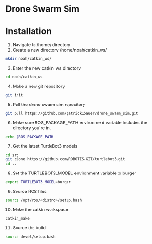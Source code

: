 # Drone Swarm Sim

# Installation

1. Navigate to /home/ directory
2. Create a new directory /home/noah/catkin_ws/
```bash
mkdir noah/catkin_ws/
```
3. Enter the new catkin_ws directory
```bash
cd noah/catkin_ws
```
4. Make a new git repository
```bash
git init
```
5. Pull the drone swarm sim repository
```bash
git pull https://github.com/patrick1bauer/drone_swarm_sim.git 
```
6. Make sure ROS_PACKAGE_PATH environment variable includes the directory you're in.
```bash
echo $ROS_PACKAGE_PATH
```
7. Get the latest TurtleBot3 models
```bash
cd src
git clone https://github.com/ROBOTIS-GIT/turtlebot3.git
cd ..
```
8. Set the TURTLEBOT3_MODEL environment variable to burger
```bash
export TURTLEBOT3_MODEL=burger
```
9. Source ROS files
```bash
source /opt/ros/<distro>/setup.bash
```
10. Make the catkin workspace
```bash
catkin_make
```
11. Source the build
```bash
source devel/setup.bash
```